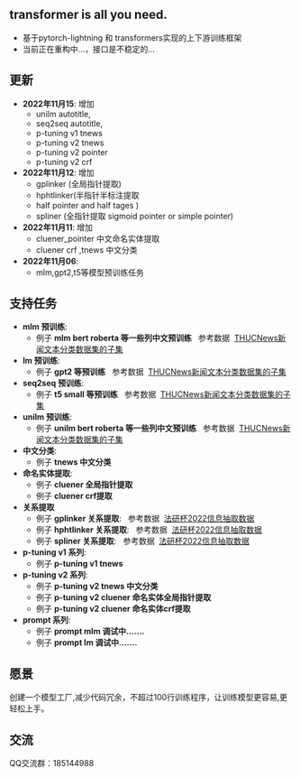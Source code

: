 
## transformer is all you need.
- 基于pytorch-lightning 和 transformers实现的上下游训练框架
- 当前正在重构中...，接口是不稳定的...

## 更新
- <strong>2022年11月15</strong>: 增加
  - unilm autotitle,
  - seq2seq autotitle,
  - p-tuning v1 tnews 
  - p-tuning v2 tnews 
  - p-tuning v2 pointer 
  - p-tuning v2 crf
- <strong>2022年11月12</strong>: 增加
  - gplinker (全局指针提取)
  - hphtlinker(半指针半标注提取 
  - half pointer and half tages )
  - spliner (全指针提取 sigmoid pointer or simple pointer)
- <strong>2022年11月11</strong>: 增加
  - cluener_pointer 中文命名实体提取 
  - cluener crf ,tnews 中文分类
- <strong>2022年11月06</strong>: 
  - mlm,gpt2,t5等模型预训练任务



## 支持任务
- <strong>mlm 预训练</strong>:
  - 例子 <strong>mlm bert roberta 等一些列中文预训练</strong> &nbsp;&nbsp;参考数据&nbsp;&nbsp;[THUCNews新闻文本分类数据集的子集](https://pan.baidu.com/s/1eS-QZpWbWfKtdQE4uvzBrA?pwd=1234)
- <strong>lm 预训练</strong>:
  - 例子 <strong>gpt2 等预训练</strong> &nbsp;&nbsp;参考数据&nbsp;&nbsp;[THUCNews新闻文本分类数据集的子集](https://pan.baidu.com/s/1eS-QZpWbWfKtdQE4uvzBrA?pwd=1234)
- <strong>seq2seq 预训练</strong>:
  - 例子 <strong>t5 small 等预训练</strong> &nbsp;&nbsp;参考数据&nbsp;&nbsp;[THUCNews新闻文本分类数据集的子集](https://pan.baidu.com/s/1eS-QZpWbWfKtdQE4uvzBrA?pwd=1234)
- <strong>unilm 预训练</strong>: 
  - 例子 <strong>unilm bert roberta 等一些列中文预训练</strong> &nbsp;&nbsp;参考数据&nbsp;&nbsp;[THUCNews新闻文本分类数据集的子集](https://pan.baidu.com/s/1eS-QZpWbWfKtdQE4uvzBrA?pwd=1234)
- <strong>中文分类</strong>:
  - 例子 <strong>tnews 中文分类</strong>
- <strong>命名实体提取</strong>: 
  - 例子 <strong>cluener 全局指针提取</strong>
  - 例子 <strong>cluener crf提取</strong>
- <strong>关系提取</strong>
  - 例子 <strong>gplinker 关系提取</strong>: &nbsp;&nbsp;参考数据&nbsp;&nbsp;[法研杯2022信息抽取数据](https://github.com/ssbuild/cail2022-info-extract)
  - 例子 <strong>hphtlinker 关系提取</strong>: &nbsp;&nbsp;参考数据&nbsp;&nbsp;[法研杯2022信息抽取数据](https://github.com/ssbuild/cail2022-info-extract)
  - 例子 <strong>spliner 关系提取</strong>: &nbsp;&nbsp;参考数据&nbsp;&nbsp;[法研杯2022信息抽取数据](https://github.com/ssbuild/cail2022-info-extract)
- <strong>p-tuning v1 系列</strong>: 
  - 例子 <strong>p-tuning v1 tnews</strong>
- <strong>p-tuning v2 系列</strong>: 
  - 例子 <strong>p-tuning v2 tnews 中文分类</strong>
  - 例子 <strong>p-tuning v2 cluener 命名实体全局指针提取</strong>
  - 例子 <strong>p-tuning v2 cluener 命名实体crf提取</strong>
- <strong>prompt 系列</strong>:
  - 例子 <strong>prompt mlm 调试中.......</strong>
  - 例子 <strong>prompt lm  调试中.......</strong>

  
## 愿景
创建一个模型工厂,减少代码冗余，不超过100行训练程序，让训练模型更容易,更轻松上手。

## 交流
QQ交流群：185144988
